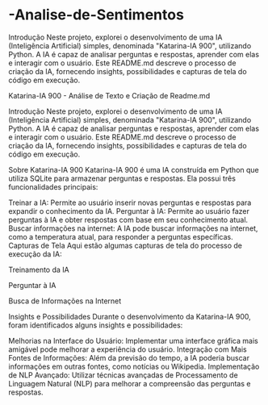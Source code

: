 # -Analise-de-Sentimentos
Introdução
Neste projeto, explorei o desenvolvimento de uma IA (Inteligência Artificial) simples, denominada "Katarina-IA 900", utilizando Python. A IA é capaz de analisar perguntas e respostas, aprender com elas e interagir com o usuário. Este README.md descreve o processo de criação da IA, fornecendo insights, possibilidades e capturas de tela do código em execução.


Katarina-IA 900 - Análise de Texto e Criação de Readme.md

Introdução
Neste projeto, explorei o desenvolvimento de uma IA (Inteligência Artificial) simples, denominada "Katarina-IA 900", utilizando Python. A IA é capaz de analisar perguntas e respostas, aprender com elas e interagir com o usuário. Este README.md descreve o processo de criação da IA, fornecendo insights, possibilidades e capturas de tela do código em execução.

Sobre Katarina-IA 900
Katarina-IA 900 é uma IA construída em Python que utiliza SQLite para armazenar perguntas e respostas. Ela possui três funcionalidades principais:

Treinar a IA: Permite ao usuário inserir novas perguntas e respostas para expandir o conhecimento da IA.
Perguntar à IA: Permite ao usuário fazer perguntas à IA e obter respostas com base em seu conhecimento atual.
Buscar informações na internet: A IA pode buscar informações na internet, como a temperatura atual, para responder a perguntas específicas.
Capturas de Tela
Aqui estão algumas capturas de tela do processo de execução da IA:

Treinamento da IA

Perguntar à IA

Busca de Informações na Internet

Insights e Possibilidades
Durante o desenvolvimento da Katarina-IA 900, foram identificados alguns insights e possibilidades:

Melhorias na Interface do Usuário: Implementar uma interface gráfica mais amigável pode melhorar a experiência do usuário.
Integração com Mais Fontes de Informações: Além da previsão do tempo, a IA poderia buscar informações em outras fontes, como notícias ou Wikipedia.
Implementação de NLP Avançado: Utilizar técnicas avançadas de Processamento de Linguagem Natural (NLP) para melhorar a compreensão das perguntas e respostas.
